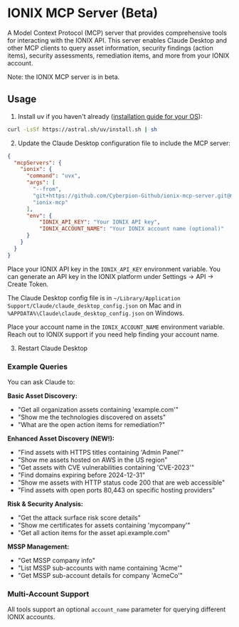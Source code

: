 # IONIX MCP Server (Beta)

A Model Context Protocol (MCP) server that provides comprehensive tools for interacting with the IONIX API. This server enables Claude Desktop and other MCP clients to query asset information, security findings (action items), security assessments, remediation items, and more from your IONIX account.

Note: the IONIX MCP server is in beta.

## Usage

1. Install uv if you haven't already ([installation guide for your OS](https://docs.astral.sh/uv/getting-started/installation/)):
  ```bash
  curl -LsSf https://astral.sh/uv/install.sh | sh
  ```

2. Update the Claude Desktop configuration file to include the MCP server:
```json
{
  "mcpServers": {
    "ionix": {
      "command": "uvx",
      "args": [
        "--from",
        "git+https://github.com/Cyberpion-Github/ionix-mcp-server.git@main",
        "ionix-mcp"
      ],
      "env": {
          "IONIX_API_KEY": "Your IONIX API key",
          "IONIX_ACCOUNT_NAME": "Your IONIX account name (optional)"
      }
    }
  }
}
```

Place your IONIX API key in the `IONIX_API_KEY` environment variable. You can generate an API key in the IONIX platform under Settings -> API -> Create Token.

The Claude Desktop config file is in `~/Library/Application Support/Claude/claude_desktop_config.json` on Mac and in `%APPDATA%\Claude\claude_desktop_config.json` on Windows.

Place your account name in the `IONIX_ACCOUNT_NAME` environment variable. Reach out to IONIX support if you need help finding your account name.

3. Restart Claude Desktop

### Example Queries

You can ask Claude to:

**Basic Asset Discovery:**
- "Get all organization assets containing 'example.com'"
- "Show me the technologies discovered on assets"
- "What are the open action items for remediation?"

**Enhanced Asset Discovery (NEW!):**
- "Find assets with HTTPS titles containing 'Admin Panel'"
- "Show me assets hosted on AWS in the US region"
- "Get assets with CVE vulnerabilities containing 'CVE-2023'"
- "Find domains expiring before 2024-12-31"
- "Show me assets with HTTP status code 200 that are web accessible"
- "Find assets with open ports 80,443 on specific hosting providers"

**Risk & Security Analysis:**
- "Get the attack surface risk score details"
- "Show me certificates for assets containing 'mycompany'"
- "Get all action items for the asset api.example.com"

**MSSP Management:**
- "Get MSSP company info"
- "List MSSP sub-accounts with name containing 'Acme'"
- "Get MSSP sub-account details for company 'AcmeCo'"

### Multi-Account Support

All tools support an optional `account_name` parameter for querying different IONIX accounts.
